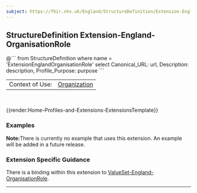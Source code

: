 ```yaml
---
subject: https://fhir.nhs.uk/England/StructureDefinition/Extension-England-OrganisationRole
---
```


## StructureDefinition Extension-England-OrganisationRole

<div id="transpose">
@```
from
	StructureDefinition
where
	name = 'ExtensionEnglandOrganisationRole'
select
	Canonical_URL: url,
	Description: description,
	Profile_Purpose: purpose
```
</div>

<table id="addToTranspose">
<tr><td>Context of Use:	</td>
<td><a href='https://simplifier.net/guide/UK-Core-Implementation-Guide-STU3-Sequence/Home/ProfilesandExtensions/Profile-UKCore-Organization?version=current' target="_blank"> Organization</a></td>
</tr>
</table>
<br>

{{render:Home-Profiles-and-Extensions-ExtensionsTemplate}}

<div id="Examples" class="tabcontent">
  <h3>Examples</h3>
  <b>Note:</b>There is currently no example that uses this extension. An example will be added in a future release.<br>
</div>

<h3>Extension Specific Guidance</h3>
There is a binding within this extension to <a href='https://simplifier.net/guide/nhs-england-implementation-guide-stu1/home/terminology/all-valuesets/valueset-england-organisationrole.page.md?version=current' target="_blank">ValueSet-England-OrganisationRole</a>.

---